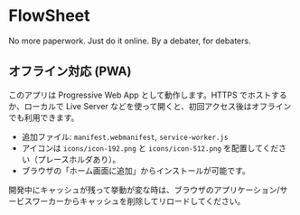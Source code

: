 # FlowSheet

No more paperwork. Just do it online. By a debater, for debaters.

## オフライン対応 (PWA)

このアプリは Progressive Web App として動作します。HTTPS でホストするか、ローカルで Live Server などを使って開くと、初回アクセス後はオフラインでも利用できます。

- 追加ファイル: `manifest.webmanifest`, `service-worker.js`
- アイコンは `icons/icon-192.png` と `icons/icon-512.png` を配置してください（プレースホルダあり）。
- ブラウザの「ホーム画面に追加」からインストールが可能です。

開発中にキャッシュが残って挙動が変な時は、ブラウザのアプリケーション/サービスワーカーからキャッシュを削除してリロードしてください。
